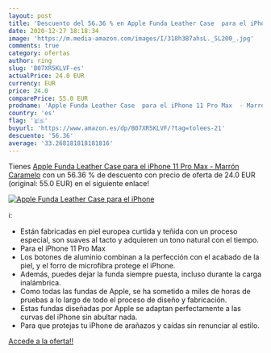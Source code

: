 ```yaml
---
layout: post
title: 'Descuento del 56.36 % en Apple Funda Leather Case  para el iPhone'
date: 2020-12-27 18:18:34
image: 'https://m.media-amazon.com/images/I/318h3B7ahsL._SL200_.jpg'
comments: true
category: ofertas
author: ring
slug: 'B07XR5KLVF-es'
actualPrice: 24.0 EUR
currency: EUR
price: 24.0
comparePrice: 55.0 EUR
prodname: 'Apple Funda Leather Case  para el iPhone 11 Pro Max  - Marrón Caramelo'
country: 'es'
flag: '🇪🇸'
buyurl: 'https://www.amazon.es/dp/B07XR5KLVF/?tag=tolees-21'
descuento: '56.36'
average: '33.268181818181816'
---
```


Tienes [Apple Funda Leather Case  para el iPhone 11 Pro Max  - Marrón Caramelo](https://www.amazon.es/dp/B07XR5KLVF/?tag=tolees-21) con un 56.36 % de descuento con precio de oferta de 24.0 EUR (original: 55.0 EUR) en el siguiente enlace!

[![Apple Funda Leather Case  para el iPhone](https://m.media-amazon.com/images/I/318h3B7ahsL._SL200_.jpg)](https://www.amazon.es/dp/B07XR5KLVF/?tag=tolees-21)

ℹ️:

- Están fabricadas en piel europea curtida y teñida con un proceso especial, son suaves al tacto y adquieren un tono natural con el tiempo.
- Para el iPhone 11 Pro Max
- Los botones de aluminio combinan a la perfección con el acabado de la piel, y el forro de microfibra protege el iPhone.
- Además, puedes dejar la funda siempre puesta, incluso durante la carga inalámbrica.
- Como todas las fundas de Apple, se ha sometido a miles de horas de pruebas a lo largo de todo el proceso de diseño y fabricación.
- Estas fundas diseñadas por Apple se adaptan perfectamente a las curvas del iPhone sin abultar nada.
- Para que protejas tu iPhone de arañazos y caídas sin renunciar al estilo.

[Accede a la oferta!!](https://www.amazon.es/dp/B07XR5KLVF/?tag=tolees-21)
